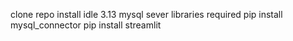 clone repo
install 
    idle 3.13
    mysql sever
libraries required
  pip install mysql_connector
  pip install streamlit
